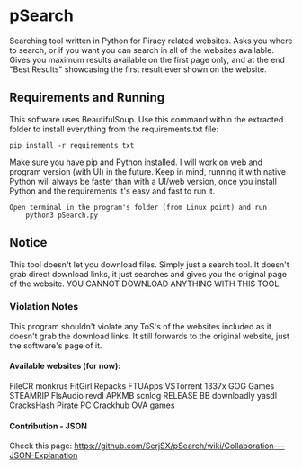 # pSearch
 Searching tool written in Python for Piracy related websites. Asks you where to search, or if you want you can search in all of the websites available. Gives you maximum results available on the first page only, and at the end "Best Results" showcasing the first result ever shown on the website.

## Requirements and Running
This software uses BeautifulSoup. Use this command within the extracted folder to install everything from the requirements.txt file:
 
    pip install -r requirements.txt

Make sure you have pip and Python installed. I will work on web and program version (with UI) in the future.
Keep in mind, running it with native Python will always be faster than with a UI/web version, once you install Python and the requirements it's easy and fast to run it.

    Open terminal in the program's folder (from Linux point) and run
        python3 pSearch.py

 ## Notice
 This tool doesn't let you download files. Simply just a search tool. It doesn't grab direct download links, it just searches and gives you the original page of the website. YOU CANNOT DOWNLOAD ANYTHING WITH THIS TOOL.
 
 ### Violation Notes
 This program shouldn't violate any ToS's of the websites included as it doesn't grab the download links. It still forwards to the original website, just the software's page of it.
 
 #### Available websites (for now):
 FileCR
 monkrus
 FitGirl Repacks
 FTUApps
 VSTorrent
 1337x
 GOG Games
 STEAMRIP
 FlsAudio
 revdl
 APKMB
 scnlog
 RELEASE BB
 downloadly
 yasdl
 CracksHash
 Pirate PC
 Crackhub
 OVA games

#### Contribution - JSON
Check this page: https://github.com/SerjSX/pSearch/wiki/Collaboration---JSON-Explanation

